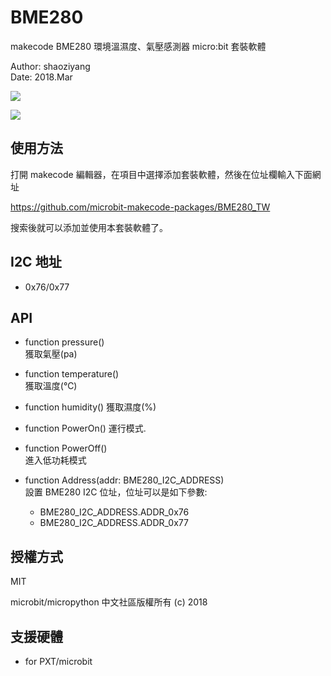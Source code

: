 # BME280

makecode BME280 環境溫濕度、氣壓感測器 micro:bit 套裝軟體  

Author: shaoziyang  
Date:   2018.Mar  

![](https://github.com/mymell2003/BME280_TW/edit/master/icon.png)  
  
![](https://github.com/mymell2003/BME280_TW/edit/master/README.md/bme280.jpg)

## 使用方法

打開 makecode 編輯器，在項目中選擇添加套裝軟體，然後在位址欄輸入下面網址  

https://github.com/microbit-makecode-packages/BME280_TW  

搜索後就可以添加並使用本套裝軟體了。

## I2C 地址  

- 0x76/0x77  

## API

- function pressure()  
獲取氣壓(pa)  

- function temperature()  
獲取溫度(℃)

- function humidity()
獲取濕度(%)

- function PowerOn()
運行模式.

- function PowerOff()  
進入低功耗模式  

- function Address(addr: BME280_I2C_ADDRESS)  
設置 BME280 I2C 位址，位址可以是如下參數:  
  - BME280_I2C_ADDRESS.ADDR_0x76
  - BME280_I2C_ADDRESS.ADDR_0x77


## 授權方式

MIT

microbit/micropython 中文社區版權所有 (c) 2018  

## 支援硬體

* for PXT/microbit

